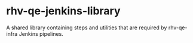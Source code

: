 # rhv-qe-jenkins-library
A shared library containing steps and utilities that are required by rhv-qe-infra Jenkins pipelines.

